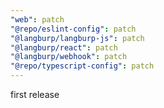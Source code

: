 ```yaml
---
"web": patch
"@repo/eslint-config": patch
"@langburp/langburp-js": patch
"@langburp/react": patch
"@langburp/webhook": patch
"@repo/typescript-config": patch
---
```


first release

